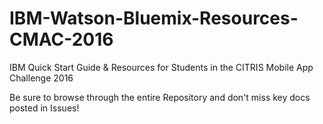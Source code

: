 # IBM-Watson-Bluemix-Resources-CMAC-2016
IBM Quick Start Guide &amp; Resources for Students in the CITRIS Mobile App Challenge 2016

Be sure to browse through the entire Repository and don't miss key docs posted in Issues!
